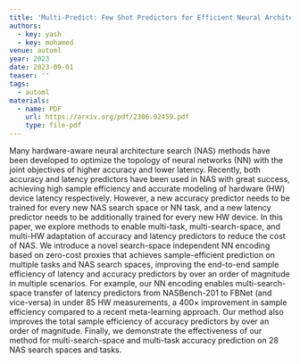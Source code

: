 ```yaml
---
title: 'Multi-Predict: Few Shot Predictors for Efficient Neural Architecture Search'
authors:
  - key: yash
  - key: mohamed
venue: automl
year: 2023
date: 2023-09-01
teaser: ''
tags:
  - automl
materials:
  - name: PDF
    url: https://arxiv.org/pdf/2306.02459.pdf
    type: file-pdf
---
```

Many hardware-aware neural architecture search (NAS) methods have been developed to optimize the topology of neural networks (NN) with the joint objectives of higher accuracy and lower latency. Recently, both accuracy and latency predictors have been used in NAS with great success, achieving high sample efficiency and accurate modeling of hardware (HW) device latency respectively. However, a new accuracy predictor needs to be trained for every new NAS search space or NN task, and a new latency predictor needs to be additionally trained for every new HW device. In this paper, we explore methods to enable multi-task, multi-search-space, and multi-HW adaptation of accuracy and latency predictors to reduce the cost of NAS. We introduce a novel search-space independent NN encoding based on zero-cost proxies that achieves sample-efficient prediction on multiple tasks and NAS search spaces, improving the end-to-end sample efficiency of latency and accuracy predictors by over an order of magnitude in multiple scenarios. For example, our NN encoding enables multi-search-space transfer of latency predictors from NASBench-201 to FBNet (and vice-versa) in under 85 HW measurements, a 400$\times$ improvement in sample efficiency compared to a recent meta-learning approach. Our method also improves the total sample efficiency of accuracy predictors by over an order of magnitude. Finally, we demonstrate the effectiveness of our method for multi-search-space and multi-task accuracy prediction on 28 NAS search spaces and tasks.
